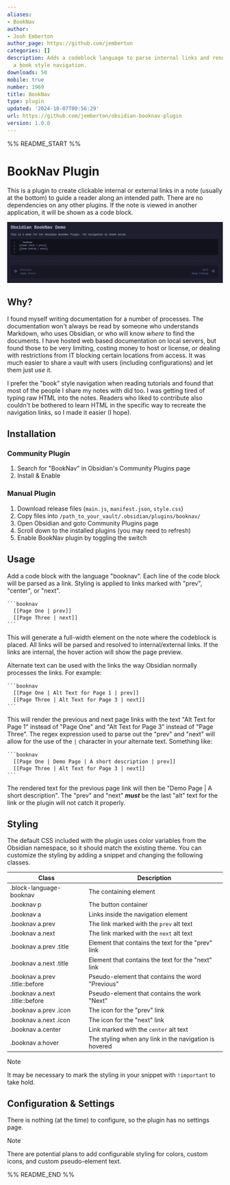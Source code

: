 ```yaml
---
aliases:
- BookNav
author:
- Josh Emberton
author_page: https://github.com/jemberton
categories: []
description: Adds a codeblock language to parse internal links and render them in
  a book style navigation.
downloads: 50
mobile: true
number: 1969
title: BookNav
type: plugin
updated: '2024-10-07T00:56:29'
url: https://github.com/jemberton/obsidian-booknav-plugin
version: 1.0.0
---
```


%% README_START %%

# BookNav Plugin

This is a plugin to create clickable internal or external links in a note (usually at the bottom) to guide a reader along an intended path. There are no dependencies on any other plugins. If the note is viewed in another application, it will be shown as a code block.

![Obsidian BookNav Demo](https://raw.githubusercontent.com/jemberton/obsidian-booknav-plugin/HEAD/demo.png)

## Why?

I found myself writing documentation for a number of processes. The documentation won't always be read by someone who understands Markdown, who uses Obsidian, or who will know *where* to find the documents. I have hosted web based documentation on local servers, but found those to be very limiting, costing money to host or license, or dealing with restrictions from IT blocking certain locations from access. It was much easier to share a vault with users (including configurations) and let them just *use* it.

I prefer the "book" style navigation when reading tutorials and found that most of the people I share my notes with did too. I was getting tired of typing raw HTML into the notes. Readers who liked to contribute also couldn't be bothered to learn HTML in the specific way to recreate the navigation links, so I made it easier (I hope).

## Installation

### Community Plugin

1. Search for "BookNav" in Obsidian's Community Plugins page
2. Install & Enable

### Manual Plugin

1. Download release files (`main.js`, `manifest.json`, `style.css`)
2. Copy files into `/path_to_your_vault/.obsidian/plugins/booknav/`
3. Open Obsidian and goto Community Plugins page
4. Scroll down to the installed plugins (you may need to refresh)
5. Enable BookNav plugin by toggling the switch

## Usage

Add a code block with the language "booknav". Each line of the code block will be parsed as a link. Styling is applied to links marked with "prev", "center", or "next".

~~~
```booknav
  [[Page One | prev]]
  [[Page Three | next]]
```
~~~

This will generate a full-width element on the note where the codeblock is placed. All links will be parsed and resolved to internal/external links. If the links are internal, the hover action will show the page preview.

Alternate text can be used with the links the way Obsidian normally processes the links. For example:

~~~
```booknav
  [[Page One | Alt Text for Page 1 | prev]]
  [[Page Three | Alt Text for Page 3 | next]]
```
~~~

This will render the previous and next page links with the text "Alt Text for Page 1" instead of "Page One" and "Alt Text for Page 3" instead of "Page Three". The regex expression used to parse out the "prev" and "next" will allow for the use of the `|` character in your alternate text. Something like:

~~~
```booknav
  [[Page One | Demo Page | A short description | prev]]
  [[Page Three | Alt Text for Page 3 | next]]
```
~~~

The rendered text for the previous page link will then be "Demo Page | A short description". The "prev" and "next" ***must*** be the last "alt" text for the link or the plugin will not catch it properly.

## Styling

The default CSS included with the plugin uses color variables from the Obsidian namespace, so it should match the existing theme. You can customize the styling by adding a snippet and changing the following classes.

| Class | Description |
| --- | --- |
| .block-language-booknav | The containing element |
| .booknav p | The button container |
| .booknav a | Links inside the navigation element |
| .booknav a.prev | The link marked with the `prev` alt text |
| .booknav a.next | The link marked with the `next` alt text |
| .booknav a.prev .title | Element that contains the text for the "prev" link |
| .booknav a.next .title | Element that contains the text for the "next" link |
| .booknav a.prev .title::before | Pseudo-element that contains the word "Previous" |
| .booknav a.next .title::before | Pseudo-element that contains the work "Next" |
| .booknav a.prev .icon | The icon for the "prev" link |
| .booknav a.next .icon | The icon for the "next" link |
| .booknav a.center | Link marked with the `center` alt text |
| .booknav a:hover | The styling when any link in the navigation is hovered |

> [!note]
> It may be necessary to mark the styling in your snippet with `!important` to take hold.

## Configuration & Settings

There is nothing (at the time) to configure, so the plugin has no settings page.

> [!note]
> There are potential plans to add configurable styling for colors, custom icons, and custom pseudo-element text.


%% README_END %%